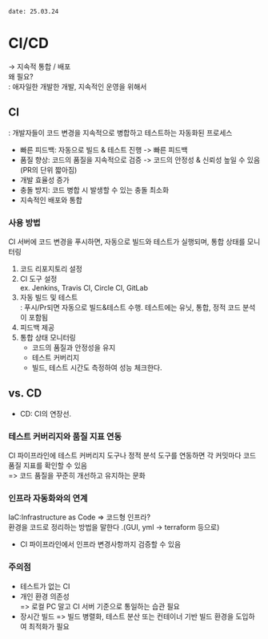 `date: 25.03.24`

# CI/CD 
→ 지속적 통합 / 배포  
왜 필요?  
: 애자일한 개발한 개발, 지속적인 운영을 위해서

## CI
: 개발자들이 코드 변경을 지속적으로 병합하고 테스트하는 자동화된 프로세스
- 빠른 피드백: 자동으로 빌드 & 테스트 진행 -> 빠른 피드백
- 품질 향상: 코드의 품질을 지속적으로 검증 -> 코드의 안정성 & 신뢰성 높일 수 있음  
  (PR의 단위 짧아짐)
- 개발 효율성 증가
- 충돌 방지: 코드 병합 시 발생할 수 있는 충돌 최소화
- 지속적인 배포와 통합

### 사용 방법
CI 서버에 코드 변경을 푸시하면, 자동으로 빌드와 테스트가 실행되며, 통합 상태를 모니터링
1. 코드 리포지토리 설정
2. CI 도구 설정   
    ex. Jenkins, Travis CI, Circle CI, GitLab
3. 자동 빌드 및 테스트  
    : 푸시/Pr되면 자동으로 빌드&테스트 수행. 테스트에는 유닛, 통합, 정적 코드 분석이 포함됨
4. 피드백 제공
5. 통합 상태 모니터링
    - 코드의 품질과 안정성을 유지
    - 테스트 커버리지
    - 빌드, 테스트 시간도 측정하여 성능 체크한다. 

## vs. CD
- CD: CI의 연장선.


### 테스트 커버리지와 품질 지표 연동
CI 파이프라인에 테스트 커버리지 도구나 정적 분석 도구를 연동하면 각 커밋마다 코드 품질 지표를 확인할 수 있음  
=> 코드 품질을 꾸준히 개선하고 유지하는 문화

### 인프라 자동화와의 연계 
IaC:Infrastructure as Code => 코드형 인프라?  
환경을 코드로 정리하는 방법을 말한다 .(GUI, yml -> terraform 등으로)
-  CI 파이프라인에서 인프라 변경사항까지 검증할 수 있음

### 주의점
- 테스트가 없는 CI
- 개인 환경 의존성  
  => 로컬 PC 말고 CI 서버 기준으로 통일하는 습관 필요
- 장시간 빌드
  => 빌드 병렬화, 테스트 분산 또는 컨테이너 기반 빌드 환경을 도입하여 최적화가 필요